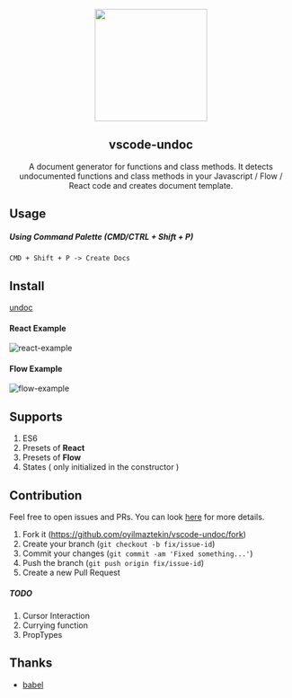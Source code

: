 <p align="center"><img src='https://github.com/oyilmaztekin/vscode-undoc/blob/dev/icon.png' width="200"></p>
<h2 align="center">vscode-undoc</h2>
<p align="center">A document generator for functions and class methods. It detects undocumented functions and class methods in your Javascript / Flow / React code and creates document template.</p>

## Usage

##### Using Command Palette (CMD/CTRL + Shift + P)

`CMD + Shift + P -> Create Docs`

## Install
[undoc](https://marketplace.visualstudio.com/items?itemName=undoc.vscode-undoc)

#### React Example
![react-example](/assets/react-example.gif)

#### Flow Example
![flow-example](/assets/flow-example.gif)

## Supports

 1. ES6
 2. Presets of **React**
 3. Presets of **Flow**
 4. States ( only initialized in the constructor )

## Contribution
Feel free to open issues and PRs. You can look [here](https://github.com/oyilmaztekin/vscode-undoc/blob/master/CONTRIBUTING.md) for more details.

1. Fork it (https://github.com/oyilmaztekin/vscode-undoc/fork)
2. Create your branch (`git checkout -b fix/issue-id`)
3. Commit your changes (`git commit -am 'Fixed something...'`)
4. Push the branch (`git push origin fix/issue-id`)
5. Create a new Pull Request

##### TODO
1. Cursor Interaction
2. Currying function
3. PropTypes

## Thanks

* [babel](https://github.com/babel)
